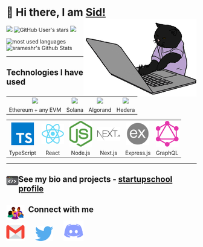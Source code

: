 <div>

# 👋 Hi there, I am <a href="https://twitter.com/srameshrr">Sid!</a> <img align='right' src="/.github/cat.gif" height="" width="300" alt="coding cat">

</div>

<div>

![](https://img.shields.io/github/followers/srameshr?label=follow&logo=github&style=flat-square)
![GitHub User's stars](https://img.shields.io/github/stars/srameshr?label=%E2%AD%90GitHub%20stars&style=flat-square)
![](https://komarev.com/ghpvc/?username=srameshr&style=flat-square&color=ff69b4)

</div>

<p align="left">
<img src="https://github-readme-stats.vercel.app/api/top-langs?username=srameshr&show_icons=true&locale=en&layout=compact&theme=radical" alt="most used languages" height=160 />
<img src="https://github-readme-stats.vercel.app/api?username=srameshr&show_icons=true&theme=radical&layout=compact" alt="srameshr's Github Stats" height=160 />
<p>

***

## Technologies I have used
<table >
	<tr align="center">
		<td >
			<img src="https://s2.coinmarketcap.com/static/img/coins/200x200/1027.png" width="60"/>
		</td>
		<td >
			<img src="https://s2.coinmarketcap.com/static/img/coins/200x200/5426.png" width="60"/>
		</td>
		<td >
			<img src="https://s2.coinmarketcap.com/static/img/coins/200x200/4030.png" width="60"/>
		</td>
    <td >
			<img src="https://assets.coingecko.com/coins/images/3688/large/hbar.png?1637045634" width="60"/>
		</td>
	</tr>
	<tr align="center">
		<td>Ethereum + any EVM</td>
		<td>Solana</td>
		<td>Algorand</td>
		<td>Hedera</td>
	</tr>
</table>
<table >
	<tr align="center">
		<td>
			<img src="/.github/icons/typescript.svg" width="60"/>
		</td>
		<td >
			<img src="/.github/icons/react.png" width="60"/>
		</td>
		<td >
			<img src="/.github/icons/nodejs.svg" width="60"/>
		</td>
		<td >
			<img src="/.github/icons/nextjs.svg" width="60"/>
		</td>
		<td >
			<img src="/.github/icons/expressjs.png" width="60"/>
		</td>
		<td>
			<img src="/.github/icons/graphql.svg" width="60"/>
		</td>
    </tr>
    <tr align="center">
    	<td>TypeScript</td>
    	<td>React</td>
    	<td>Node.js</td>
    	<td>Next.js</td>
    	<td>Express.js</td>
	<td>GraphQL</td>
    </tr>

</table>


---

## <img src="/.github/code.gif" width="32" align="left"> See my bio and projects - [startupschool profile](https://www.startupschool.org/cofounder-matching/candidate/HQBStPzVH)

<!-- <div>
 <img align='right' src="/.github/octocat.gif" width="400" alt="octocat">
</div> -->

## <img src="/.github/community.gif" width="48" align="left">&nbsp;&nbsp;Connect with me

<p align="left">
<a href="mailto:siddhartharramesh@gmail.com"><img src="/.github/icons/email.svg" width="48"></a>&nbsp;&nbsp;&nbsp;&nbsp;&nbsp;&nbsp;
<a href="https://twitter.com/srameshrr"><img src="/.github/icons/twitter.svg" width="48"></a>&nbsp;&nbsp;&nbsp;&nbsp;&nbsp;&nbsp;
<a href="https://discord.gg/StoryTeller#2201"><img src="/.github/icons/discord.svg" width="54"></a>&nbsp;&nbsp;&nbsp;&nbsp;&nbsp;&nbsp;
</p>
